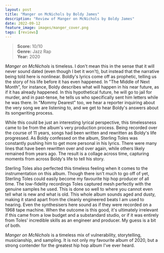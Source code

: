 ```yaml
---
layout: post
title: "Manger on McNichols by Boldy James"
description: "Review of Manger on McNichols by Boldy James"
date: 2022-09-12
feature_image: images/manger_cover.png
tags: [reviews]
---
```


>**Score:** 10/10<br>
>**Genre:** Jazz Rap<br>
>**Year:** 2020

*Manger on McNichols* is timeless. I don't mean this in the sense that it will never sound dated (even though I bet it won't), but instead that the narrative being told here is nonlinear. Boldly's lyrics come off as prophetic, telling us the story of his life before it has even happened. In "The Middle of Next Month", for instance, Boldy describes what will happen in his near future, as if it has already happened. In this hypothetical future, he will go to jail for murder, and in past-tense, he tells us who specifically sent him letters while he was there. In "Mommy Dearest" too, we hear a reporter inquiring about the very song we are listening to, and we get to hear Boldy's answers about its songwriting process.

<!--more-->

While this could be just an interesting lyrical perspective, this timelessness came to be from the album's very production process. Being recorded over the course of 11 years, songs had been written and rewritten as Boldy's life progressed. As Boldy confessed on the album, Sterling Toles was constantly pushing him to get more personal in his lyrics. There were many lines that have been rewritten over and over again, while others likely remained from years ago. The result is a collage across time, capturing moments from across Boldy's life to tell his story.

Sterling Toles also perfected this timeless feeling when it comes to the instrumentation on this album. Though there isn't much to go off of yet, Sterling Toles could easily become my favourite hip hop producer of all time. The low-fidelity recordings Toles captured mesh perfectly with the genuine samples he used. This is done so well to where you cannot even tell what is new and what is old. This whole album sounds aged and dusty, making it stand apart from the cleanly engineered beats I am used to hearing. Even the synthesisers here sound as if they were recorded on a 1968 tape machine. When the outcome is this good, it's ultimately irrelevant if this came from a low budget and a substandard studio, or if it was entirely from Toles' incredible skills as an engineer and producer. My guess is a bit of both.

*Manger on McNichols* is a timeless mix of vulnerability, storytelling, musicianship, and sampling. It is not only my favourite album of 2020, but a strong contender for the greatest hip hop album I've ever heard.
